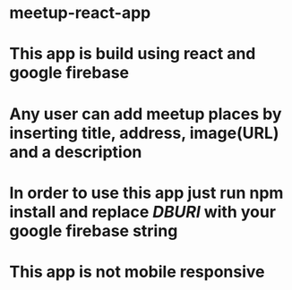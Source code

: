 # meetup-react-app
# This app is build using react and google firebase
# Any user can add meetup places by inserting title, address, image(URL) and a description
# In order to use this app just run <b> npm install </b> and replace <em> DBURl </em> with your google firebase string
# This app is not mobile responsive
